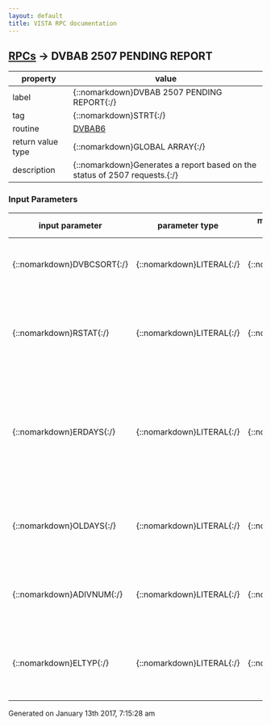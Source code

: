 ```yaml
---
layout: default
title: VISTA RPC documentation
---
```




## [RPCs](TableOfContent.md) &#8594; DVBAB 2507 PENDING REPORT 

 property | value 
--- | --- 
 label | {::nomarkdown}DVBAB 2507 PENDING REPORT{:/}
 tag | {::nomarkdown}STRT{:/}
 routine | [DVBAB6](http://code.osehra.org/dox/Routine_DVBAB6_source.html)
 return value type | {::nomarkdown}GLOBAL ARRAY{:/}
 description | {::nomarkdown}Generates a report based on the status of 2507 requests.{:/}

### Input Parameters

| input parameter | parameter type | maximum data length | required | description | 
| --- | --- | --- | --- | --- | 
| {::nomarkdown}DVBCSORT{:/} | {::nomarkdown}LITERAL{:/} | {::nomarkdown}1{:/} | {::nomarkdown}true{:/} | {::nomarkdown}This is  the status.  Valid choices are: A (age), S (status), V (veteranname), or R (routing location).{:/} | 
| {::nomarkdown}RSTAT{:/} | {::nomarkdown}LITERAL{:/} | {::nomarkdown}1{:/} | {::nomarkdown}true{:/} | {::nomarkdown}This is the Request Status.  Valid choices are: A (all), P (pending), N(new), or T (transcribed).  If DVBCSORT=A,S, or V - RSTAT cannot be null.{:/} | 
| {::nomarkdown}ERDAYS{:/} | {::nomarkdown}LITERAL{:/} | {::nomarkdown}3{:/} | {::nomarkdown}true{:/} | {::nomarkdown}If DVBCSORT = A (age) this must be the earliest age to start with (ie. 30days old).  This goes with the next variable OLDAYS which is the oldestage (ie. 1 day old and cannot be 0).  ERDAYS must be < OLDAYS{:/} | 
| {::nomarkdown}OLDAYS{:/} | {::nomarkdown}LITERAL{:/} | {::nomarkdown}3{:/} | {::nomarkdown}true{:/} | {::nomarkdown}This is the Oldest age (ie 1 day) if DVBCSORT=A (age).  This goes withERDAYS (earliest age - ie 30 days).  ERDAYS must be < OLDAYS{:/} | 
| {::nomarkdown}ADIVNUM{:/} | {::nomarkdown}LITERAL{:/} | {::nomarkdown}3{:/} | {::nomarkdown}true{:/} | {::nomarkdown}This is the regional office number - this is required only if DVBCSORT=R,otherwise send as null.{:/} | 
| {::nomarkdown}ELTYP{:/} | {::nomarkdown}LITERAL{:/} | {::nomarkdown}1{:/} | {::nomarkdown}true{:/} | {::nomarkdown}This is the elapsed time.  Values are C (calendar days - default) or W(workdays).  If DVBCSORT=A,S, or V - this must not be null.{:/} | 




 Generated on January 13th 2017, 7:15:28 am